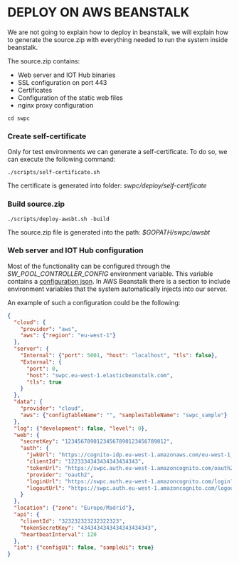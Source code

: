 # DEPLOY ON AWS BEANSTALK

We are not going to explain how to deploy in beanstalk, we will explain how to generate the source.zip with everything needed to run the system inside beanstalk.

The source.zip contains:

- Web server and IOT Hub binaries
- SSL configuration on port 443
- Certificates
- Configuration of the static web files
- nginx proxy configuration

```shell
cd swpc
```

### Create self-certificate

Only for test environments we can generate a self-certificate. To do so, we can execute the following command:

```shell
./scripts/self-certificate.sh
```

The certificate is generated into folder: *swpc/deploy/self-certificate* 

### Build source.zip

```shell
./scripts/deploy-awsbt.sh -build
```

The source.zip file is generated into the path: *$GOPATH/swpc/awsbt*

### Web server and IOT Hub configuration

Most of the functionality can be configured through the *SW_POOL_CONTROLLER_CONFIG* environment variable. This variable contains a [configuration json](../internal/config/config.go). In AWS Beanstalk there is a section to include environment variables that the system automatically injects into our server.

An example of such a configuration could be the following:

```json
{
  "cloud": {
    "provider": "aws",
    "aws": {"region": "eu-west-1"}
  },
  "server": {
    "Internal": {"port": 5001, "host": "localhost", "tls": false},
    "External": {
      "port": 0,
      "host": "swpc.eu-west-1.elasticbeanstalk.com",
      "tls": true
    }
  },
  "data": {
    "provider": "cloud",
    "aws": {"configTableName": "", "samplesTableName": "swpc_sample"}
  },
  "log": {"development": false, "level": 0},
  "web": {
    "secretKey": "12345678901234567890123456789012",
    "auth": {
      "jwkUrl": "https://cognito-idp.eu-west-1.amazonaws.com/eu-west-1_tgtfdr45/.well-known/jwks.json",
      "clientId": "1223334343434343434343",
      "tokenUrl": "https://swpc.auth.eu-west-1.amazoncognito.com/oauth2/token",
      "provider": "oauth2",
      "loginUrl": "https://swpc.auth.eu-west-1.amazoncognito.com/login?client_id=%client_id&response_type=code&scope=email+openid&state=%state&redirect_uri=%redirect_uri",
      "logoutUrl": "https://swpc.auth.eu-west-1.amazoncognito.com/logout?client_id=%client_id&logout_uri=%redirect_uri"
    }
  },
  "location": {"zone": "Europe/Madrid"},
  "api": {
    "clientId": "323232323232322323",
    "tokenSecretKey": "4343434343434343434343",
    "heartbeatInterval": 120
  },
  "iot": {"configUi": false, "sampleUi": true}
}
```
